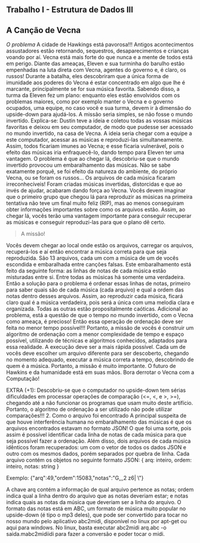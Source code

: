 ## Trabalho I - Estrutura de Dados III

## A Canção de Vecna

*O problema*
	A cidade de Hawkings está pavorosa!!! Antigos acontecimentos assustadores estão retornando, sequestros, desaparecimentos e crianças voando por aí. Vecna está mais forte do que nunca e a mente de todos está em perigo. Diante das ameaças, Eleven e sua turminha do barulho estão empenhadas na luta direta com Vecna, agentes do governo e, é claro, os russos! 
	Durante a batalha, eles descobriram que a única forma de imunidade aos poderes do Vecna é estar concentrado em algo que lhe é marcante, principalmente se for sua música favorita. Sabendo disso, a turma da Eleven fez um plano: enquanto eles estão envolvidos com os problemas maiores, como por exemplo manter o Vecna e o governo ocupados, uma equipe, no caso você e sua turma, devem ir à dimensão do upside-down para ajudá-los. A missão seria simples, se não fosse o mundo invertido. Explica-se: Dustin teve a ideia e coletou todas as vossas músicas favoritas e deixou em seu computador, de modo que pudesse ser acessado no mundo invertido, na casa de Vecna. A ideia seria chegar com a equipe a este computador, acessar as músicas e reproduzi-las simultaneamente. Assim, todos ficariam imunes ao Vecna; e esse ficaria vulnerável, pois o efeito das músicas iria enfraquecê-lo, dando tempo para Eleven ter uma vantagem. O problema é que ao chegar lá, descobriu-se que o mundo invertido provocou um embaralhamento das músicas. Não se sabe exatamente porquê, se foi efeito da natureza do ambiente, do próprio Vecna, ou se foram os russos…
	Os arquivos de cada música ficaram irreconhecíveis! Foram criadas músicas invertidas, distorcidas e que ao invés de ajudar, acabaram dando força ao Vecna. Vocês devem imaginar que o primeiro grupo que chegou lá para reproduzir as músicas na primeira tentativa não teve um final muito feliz (RIP), mas ao menos conseguiram obter informações importantes sobre como os arquivos estão. Assim, ao chegar lá, vocês terão uma vantagem importante para conseguir recuperar as músicas e conseguir reproduzi-las para que o plano dê certo.

> A missão!

Vocês devem chegar ao local onde estão os arquivos, carregar os arquivos, recuperá-los e aí então encontrar a música correta para que seja reproduzida. São 13 arquivos, cada um com a música de um de vocês escondida e embaralhada entre canções falsas. Este embaralhamento está feito da seguinte forma: as linhas de notas de cada música estão misturadas entre si. Entre todas as músicas há somente uma verdadeira. Então a solução para o problema é ordenar essas linhas de notas, primeiro para saber quais são de cada música (cada arquivo) e qual a ordem das notas dentro desses arquivos. Assim, ao reproduzir cada música, ficará claro qual é a música verdadeira, pois será a única com uma melodia clara e organizada. Todas as outras estão propositalmente caóticas.
Adicional ao problema, está a questão de que o tempo no mundo invertido, com o Vecna como ameaça, é precioso! Então essa operação de ordenação deve ser feita no menor tempo possível!!! 
Portanto, a missão de vocês é construir um algoritmo de ordenação com a menor complexidade de tempo e espaço possível, utilizando de técnicas e algoritmos conhecidos, adaptados para essa realidade. A execução deve ser a mais rápida possível. 
Cada um de vocês deve escolher um arquivo diferente para ser descoberto, chegando no momento adequado, executar a música correta a tempo, descobrindo de quem é a música. Portanto, a missão é muito importante. 
O futuro de Hawkins e da humanidade está em suas mãos. Bora derrotar o Vecna com a Computação!

EXTRA (+1): Descobriu-se que o computador no upside-down tem sérias dificuldades em processar operações de comparação (<=, <, e >, >=), chegando até a não funcionar os programas que usam muito deste artifício. Portanto, o algoritmo de ordenação a ser utilizado não pode utilizar comparações!!!
2. Como o arquivo foi encontrado
	A principal suspeita de que houve interferência humana no embaralhamento das músicas é que os arquivos encontrados estavam no formato JSON! O que foi uma sorte, pois assim é possível identificar cada linha de notas de cada música para que seja possível fazer a ordenação. Além disso, dois arquivos de cada música idênticos foram recuperados: um com o vetor de todos os dados JSON e outro com os mesmos dados, porém separados por quebra de linha. 
	Cada arquivo contém os objetos no seguinte formato JSON:
    {
    arq: inteiro,
    ordem: inteiro,
    notas: string
    }

Exemplo: {"arq":49,"ordem":15083,"notas":"G,,,2 z6| \\"}

A chave arq contém a informação de qual arquivo pertence as notas; ordem indica qual a linha dentro do arquivo que as notas deveriam estar; e notas indica quais as notas da música que deveriam ser a linha do arquivo.
O formato das notas está em ABC, um formato de música muito popular no upside-down (é tipo o mp3 deles), que pode ser convertido para tocar no nosso mundo pelo aplicativo abc2midi, disponível no linux por apt-get ou aqui para windows. No linux, basta executar abc2midi arq.abc -o saida.mabc2midiidi para fazer a conversão e poder tocar o midi.
